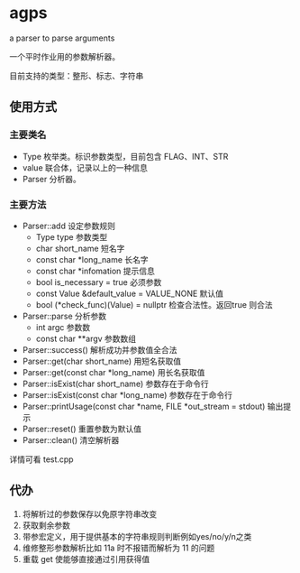 # agps

a parser to parse arguments

一个平时作业用的参数解析器。

目前支持的类型：整形、标志、字符串

## 使用方式

### 主要类名

- Type 枚举类。标识参数类型，目前包含 FLAG、INT、STR
- value 联合体，记录以上的一种信息
- Parser 分析器。

### 主要方法

- Parser::add 设定参数规则
	- Type type 参数类型
	- char short_name 短名字
	- const char *long_name 长名字
	- const char *infomation 提示信息
	- bool is_necessary = true 必须参数
	- const Value &default_value = VALUE_NONE 默认值
	- bool (*check_func)(Value) = nullptr 检查合法性。返回true 则合法
- Parser::parse 分析参数
	- int argc 参数数
	- const char **argv 参数数组
- Parser::success() 解析成功并参数值全合法
- Parser::get(char short_name) 用短名获取值
- Parser::get(const char *long_name) 用长名获取值
- Parser::isExist(char short_name) 参数存在于命令行
- Parser::isExist(const char *long_name) 参数存在于命令行
- Parser::printUsage(const char *name, FILE *out_stream = stdout) 输出提示
- Parser::reset() 重置参数为默认值
- Parser::clean() 清空解析器

详情可看 test.cpp

## 代办

1. 将解析过的参数保存以免原字符串改变
2. 获取剩余参数
3. 带参宏定义，用于提供基本的字符串规则判断例如yes/no/y/n之类
4. 维修整形参数解析比如 11a 时不报错而解析为 11 的问题
5. 重载 get 使能够直接通过引用获得值
